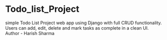 # Todo_list_Project
simple Todo List Project web app using Django with full CRUD functionality.  Users can add, edit, delete and mark tasks as complete in a clean UI.<br>
Author - Harish Sharma 
